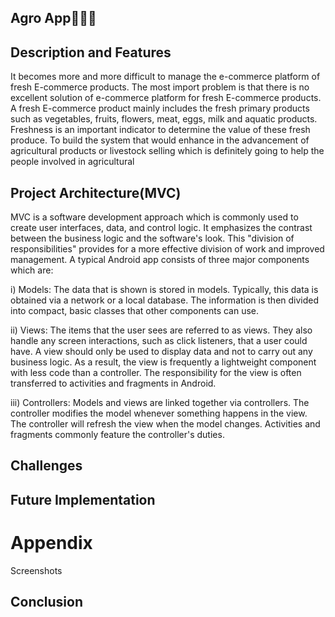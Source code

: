 
## Agro App🐐🐔🐷

## Description and Features

It becomes more and more difficult to manage the e-commerce platform of fresh E-commerce products. The most import problem
is that there is no excellent solution of e-commerce platform for fresh E-commerce products. A fresh E-commerce product mainly
includes the fresh primary products such as vegetables, fruits, flowers, meat, eggs, milk and aquatic products. Freshness is an
important indicator to determine the value of these fresh produce.
To build the system that would enhance in the advancement of agricultural products or livestock
selling which is definitely going to help the people involved in agricultural 

## Project Architecture(MVC)
MVC is a software development approach which is commonly used to create user interfaces, data,
and control logic. It emphasizes the contrast between the business logic and the software's look.
This "division of responsibilities" provides for a more effective division of work and improved
management. A typical Android app consists of three major components which are:

i) Models:
The data that is shown is stored in models. Typically, this data is obtained via a network
or a local database. The information is then divided into compact, basic classes that
other components can use.

ii) Views:
The items that the user sees are referred to as views. They also handle any screen
interactions, such as click listeners, that a user could have. A view should only be used
to display data and not to carry out any business logic. As a result, the view is frequently
a lightweight component with less code than a controller. The responsibility for the
view is often transferred to activities and fragments in Android.

iii) Controllers:
Models and views are linked together via controllers. The controller modifies the model
whenever something happens in the view. The controller will refresh the view when
the model changes. Activities and fragments commonly feature the controller's duties.

## Challenges
## Future Implementation
# Appendix
Screenshots


## Conclusion
